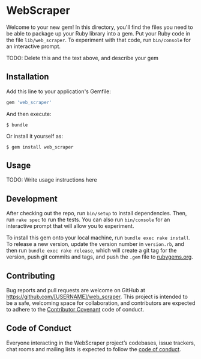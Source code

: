 # WebScraper

Welcome to your new gem! In this directory, you'll find the files you need to be able to package up your Ruby library into a gem. Put your Ruby code in the file `lib/web_scraper`. To experiment with that code, run `bin/console` for an interactive prompt.

TODO: Delete this and the text above, and describe your gem

## Installation

Add this line to your application's Gemfile:

```ruby
gem 'web_scraper'
```

And then execute:

    $ bundle

Or install it yourself as:

    $ gem install web_scraper

## Usage

TODO: Write usage instructions here

## Development

After checking out the repo, run `bin/setup` to install dependencies. Then, run `rake spec` to run the tests. You can also run `bin/console` for an interactive prompt that will allow you to experiment.

To install this gem onto your local machine, run `bundle exec rake install`. To release a new version, update the version number in `version.rb`, and then run `bundle exec rake release`, which will create a git tag for the version, push git commits and tags, and push the `.gem` file to [rubygems.org](https://rubygems.org).

## Contributing

Bug reports and pull requests are welcome on GitHub at https://github.com/[USERNAME]/web_scraper. This project is intended to be a safe, welcoming space for collaboration, and contributors are expected to adhere to the [Contributor Covenant](http://contributor-covenant.org) code of conduct.

## Code of Conduct

Everyone interacting in the WebScraper project’s codebases, issue trackers, chat rooms and mailing lists is expected to follow the [code of conduct](https://github.com/[USERNAME]/web_scraper/blob/master/CODE_OF_CONDUCT.md).
